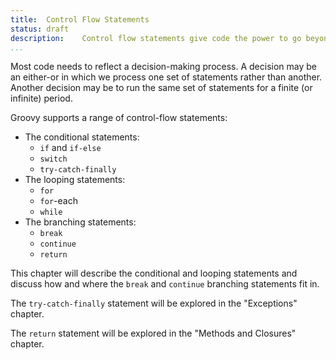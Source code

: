 ```yaml
---
title:	Control Flow Statements  
status:	draft
description:	Control flow statements give code the power to go beyond top-to-bottom execution of statements.  
...
```


Most code needs to reflect a decision-making process. A decision may be an either-or in which we process one set of statements rather than another. Another decision may be to run the same set of statements for a finite (or infinite) period. 

Groovy supports a range of control-flow statements:

* The conditional statements:
	* `if` and `if-else`
	* `switch`
	* `try-catch-finally`
* The looping statements:
	* `for`
	* `for`-each
	* `while`
* The branching statements:
	* `break`
	* `continue`
	* `return`

This chapter will describe the conditional and looping statements and discuss how and where the `break` and `continue` branching statements fit in. 

The `try-catch-finally` statement will be explored in the "Exceptions" chapter.

The `return` statement will be explored in the "Methods and Closures" chapter.